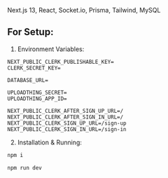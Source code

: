 Next.js 13, React, Socket.io, Prisma, Tailwind, MySQL


## For Setup:

1. Environment Variables:

```env
NEXT_PUBLIC_CLERK_PUBLISHABLE_KEY=
CLERK_SECRET_KEY=

DATABASE_URL=

UPLOADTHING_SECRET=
UPLOADTHING_APP_ID=

NEXT_PUBLIC_CLERK_AFTER_SIGN_UP_URL=/
NEXT_PUBLIC_CLERK_AFTER_SIGN_IN_URL=/
NEXT_PUBLIC_CLERK_SIGN_UP_URL=/sign-up
NEXT_PUBLIC_CLERK_SIGN_IN_URL=/sign-in
```

2. Installation & Running:
```bash
npm i

npm run dev
```
